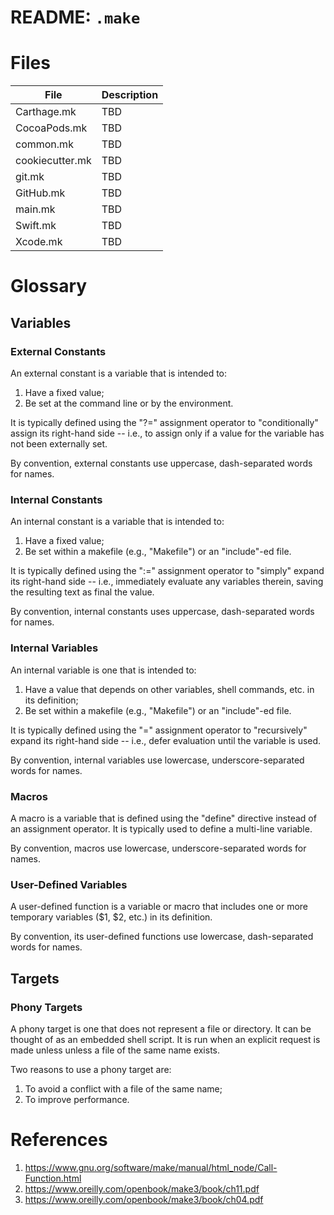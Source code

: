 # README: `.make`

# Files

File | Description
---- | -----------
Carthage.mk | TBD
CocoaPods.mk | TBD
common.mk | TBD
cookiecutter.mk | TBD
git.mk  | TBD
GitHub.mk | TBD
main.mk | TBD
Swift.mk | TBD
Xcode.mk | TBD

# Glossary

## Variables

### External Constants

An external constant is a variable that is intended to:

1. Have a fixed value;
2. Be set at the command line or by the environment.

It is typically defined using the "?=" assignment operator to "conditionally" assign its right-hand side -- i.e., to assign only if a value for the variable has not been externally set.

By convention, external constants use uppercase, dash-separated words for names.

### Internal Constants

An internal constant is a variable that is intended to:

1. Have a fixed value;
2. Be set within a makefile (e.g., "Makefile") or an "include"-ed file.

It is typically defined using the ":=" assignment operator to "simply" expand its right-hand side -- i.e., immediately evaluate any variables therein, saving the resulting text as final the value.

By convention, internal constants uses uppercase, dash-separated words for names.

### Internal Variables

An internal variable is one that is intended to:

1. Have a value that depends on other variables, shell commands, etc. in its definition;
2. Be set within a makefile (e.g., "Makefile") or an "include"-ed file.

It is typically defined using the "=" assignment operator to "recursively" expand its right-hand side -- i.e., defer evaluation until the variable is used.

By convention, internal variables use lowercase, underscore-separated words for names.

### Macros

A macro is a variable that is defined using the "define" directive instead of an assignment operator. It is typically used to define a multi-line variable.

By convention, macros use lowercase, underscore-separated words for names.

### User-Defined Variables

A user-defined function is a variable or macro that includes one or more temporary variables ($1, $2, etc.) in its definition.

By convention, its user-defined functions use lowercase, dash-separated words for names.

## Targets

### Phony Targets

A phony target is one that does not represent a file or directory. It can be thought of as an embedded shell script. It is run when an explicit request is made unless unless a file of the same name exists.

Two reasons to use a phony target are:

1. To avoid a conflict with a file of the same name;
2. To improve performance.

# References

1. https://www.gnu.org/software/make/manual/html_node/Call-Function.html
2. https://www.oreilly.com/openbook/make3/book/ch11.pdf
3. https://www.oreilly.com/openbook/make3/book/ch04.pdf
